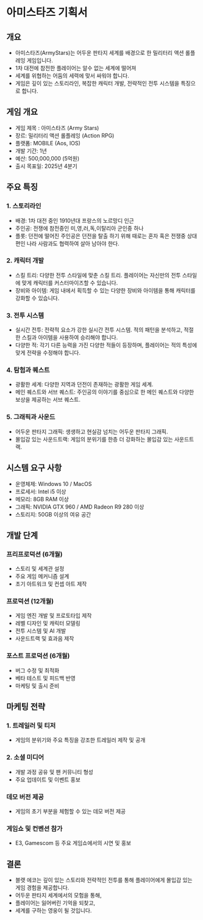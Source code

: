 # 아미스타즈 기획서
## 개요
- 아미스타즈(ArmyStars)는 어두운 판타지 세계를 배경으로 한 밀리터리 액션 롤플레잉 게임입니다.
- 1차 대전에 참전한 플레이어는 알수 없는 세계에 떨어져
- 세계를 위협하는 어둠의 세력에 맞서 싸워야 합니다.
- 게임은 깊이 있는 스토리라인, 복잡한 캐릭터 개발, 전략적인 전투 시스템을 특징으로 합니다.

## 게임 개요
- 게임 제목 : 아미스타즈 (Army Stars)
- 장르: 밀리터리 액션 롤플레잉 (Action RPG)
- 플랫폼: MOBILE (Aos, IOS)
- 개발 기간: 1년
- 예산: 500,000,000 (5억원)
- 출시 목표일: 2025년 4분기

## 주요 특징
### 1. 스토리라인

- 배경: 1차 대전 중인 1910년대 프랑스의 노르망디 인근
- 주인공: 전쟁에 참전중인 미,영,러,독,이탈리아 군인중 하나 
- 플롯: 던전에 떨어진 주인공은 던전을 탈출 하기 위해 때로는 혼자 혹은 전쟁중 상대편인 나라 사람과도 협력하여 살아 남아야 한다.

### 2. 캐릭터 개발  
- 스킬 트리: 다양한 전투 스타일에 맞춘 스킬 트리. 플레이어는 자신만의 전투 스타일에 맞게 캐릭터를 커스터마이즈할 수 있습니다.
- 장비와 아이템: 게임 내에서 획득할 수 있는 다양한 장비와 아이템을 통해 캐릭터를 강화할 수 있습니다.

### 3. 전투 시스템
- 실시간 전투: 전략적 요소가 강한 실시간 전투 시스템. 적의 패턴을 분석하고, 적절한 스킬과 아이템을 사용하여 승리해야 합니다.
- 다양한 적: 각기 다른 능력을 가진 다양한 적들이 등장하며, 플레이어는 적의 특성에 맞게 전략을 수정해야 합니다.

### 4. 탐험과 퀘스트

- 광활한 세계: 다양한 지역과 던전이 존재하는 광활한 게임 세계.
- 메인 퀘스트와 서브 퀘스트: 주인공의 이야기를 중심으로 한 메인 퀘스트와 다양한 보상을 제공하는 서브 퀘스트.

### 5. 그래픽과 사운드
- 어두운 판타지 그래픽: 생생하고 현실감 넘치는 어두운 판타지 그래픽.
- 몰입감 있는 사운드트랙: 게임의 분위기를 한층 더 강화하는 몰입감 있는 사운드트랙.

## 시스템 요구 사항
- 운영체제: Windows 10 / MacOS
- 프로세서: Intel i5 이상
- 메모리: 8GB RAM 이상
- 그래픽: NVIDIA GTX 960 / AMD Radeon R9 280 이상
- 스토리지: 50GB 이상의 여유 공간


## 개발 단계
### 프리프로덕션 (6개월)

- 스토리 및 세계관 설정
- 주요 게임 메커니즘 설계
- 초기 아트워크 및 컨셉 아트 제작

### 프로덕션 (12개월)

- 게임 엔진 개발 및 프로토타입 제작
- 레벨 디자인 및 캐릭터 모델링
- 전투 시스템 및 AI 개발
- 사운드트랙 및 효과음 제작

### 포스트 프로덕션 (6개월)

- 버그 수정 및 최적화
- 베타 테스트 및 피드백 반영
- 마케팅 및 출시 준비

## 마케팅 전략
### 1. 트레일러 및 티저
- 게임의 분위기와 주요 특징을 강조한 트레일러 제작 및 공개

### 2. 소셜 미디어
- 개발 과정 공유 및 팬 커뮤니티 형성
- 주요 업데이트 및 이벤트 홍보

### 데모 버전 제공
- 게임의 초기 부분을 체험할 수 있는 데모 버전 제공

### 게임쇼 및 컨벤션 참가
- E3, Gamescom 등 주요 게임쇼에서의 시연 및 홍보

## 결론
- 블랫 에코는 깊이 있는 스토리와 전략적인 전투를 통해 플레이어에게 몰입감 있는 게임 경험을 제공합니다.
- 어두운 판타지 세계에서의 모험을 통해,
- 플레이어는 잃어버린 기억을 되찾고,
- 세계를 구하는 영웅이 될 것입니다.








